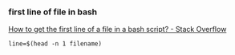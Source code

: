 ### first line of file in bash


[How to get the first line of a file in a bash script? - Stack Overflow](https://stackoverflow.com/questions/2439579/how-to-get-the-first-line-of-a-file-in-a-bash-script/2439587 "How to get the first line of a file in a bash script? - Stack Overflow")




```shell
line=$(head -n 1 filename)

```
